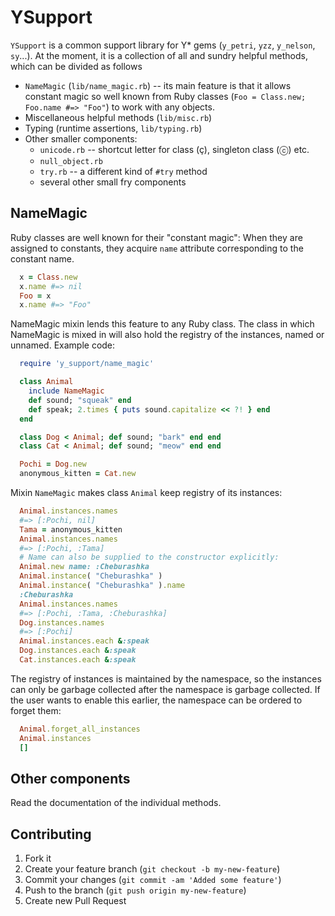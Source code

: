 # YSupport

`YSupport` is a common support library for Y* gems (`y_petri`, `yzz`,
`y_nelson`, `sy`...). At the moment, it is a collection of all and sundry
helpful methods, which can be divided as follows

  * `NameMagic` (`lib/name_magic.rb`) -- its main feature is that it allows
    constant magic so well known from Ruby classes (`Foo = Class.new;
    Foo.name #=> "Foo"`) to work with any objects.
  * Miscellaneous helpful methods (`lib/misc.rb`)
  * Typing (runtime assertions, `lib/typing.rb`)
  * Other smaller components:
    - `unicode.rb` -- shortcut letter for class (ç), singleton class (ⓒ) etc.
    - `null_object.rb`
    - `try.rb` -- a different kind of `#try` method
    - several other small fry components

## NameMagic

Ruby classes are well known for their "constant magic": When they are assigned
to constants, they acquire `name` attribute corresponding to the constant name.
```ruby
  x = Class.new
  x.name #=> nil
  Foo = x
  x.name #=> "Foo"
```
NameMagic mixin lends this feature to any Ruby class. The class in which
NameMagic is mixed in will also hold the registry of the instances, named or
unnamed. Example code:
```ruby
  require 'y_support/name_magic'

  class Animal
    include NameMagic
    def sound; "squeak" end
    def speak; 2.times { puts sound.capitalize << ?! } end
  end

  class Dog < Animal; def sound; "bark" end end
  class Cat < Animal; def sound; "meow" end end

  Pochi = Dog.new
  anonymous_kitten = Cat.new
```
Mixin `NameMagic` makes class `Animal` keep registry of its instances:
```ruby
  Animal.instances.names
  #=> [:Pochi, nil]
  Tama = anonymous_kitten
  Animal.instances.names
  #=> [:Pochi, :Tama]
  # Name can also be supplied to the constructor explicitly:
  Animal.new name: :Cheburashka
  Animal.instance( "Cheburashka" )
  Animal.instance( "Cheburashka" ).name
  :Cheburashka
  Animal.instances.names
  #=> [:Pochi, :Tama, :Cheburashka]
  Dog.instances.names
  #=> [:Pochi]
  Animal.instances.each &:speak
  Dog.instances.each &:speak
  Cat.instances.each &:speak
```
The registry of instances is maintained by the namespace, so the instances can
only be garbage collected after the namespace is garbage collected. If the user
wants to enable this earlier, the namespace can be ordered to forget them:
```ruby
  Animal.forget_all_instances
  Animal.instances
  []
```

## Other components

Read the documentation of the individual methods.

## Contributing

1. Fork it
2. Create your feature branch (`git checkout -b my-new-feature`)
3. Commit your changes (`git commit -am 'Added some feature'`)
4. Push to the branch (`git push origin my-new-feature`)
5. Create new Pull Request
